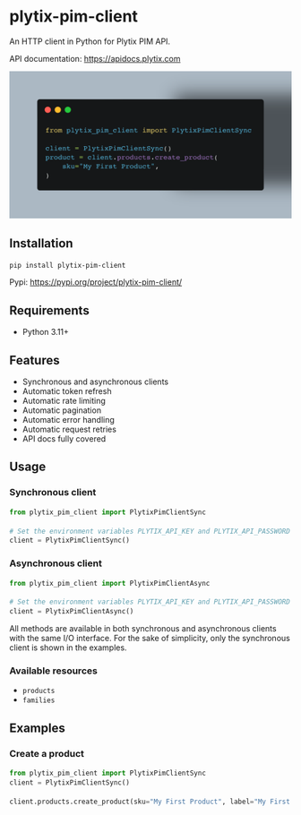 # plytix-pim-client
An HTTP client in Python for Plytix PIM API.

API documentation: https://apidocs.plytix.com

![Example](https://raw.githubusercontent.com/TheTelematic/plytix-pim-client/main/doc/images/example.png)

## Installation
```bash
pip install plytix-pim-client
```
Pypi: https://pypi.org/project/plytix-pim-client/

## Requirements
- Python 3.11+

## Features
- Synchronous and asynchronous clients
- Automatic token refresh
- Automatic rate limiting
- Automatic pagination
- Automatic error handling
- Automatic request retries
- API docs fully covered

## Usage

### Synchronous client
```python
from plytix_pim_client import PlytixPimClientSync

# Set the environment variables PLYTIX_API_KEY and PLYTIX_API_PASSWORD
client = PlytixPimClientSync()
```

### Asynchronous client
```python
from plytix_pim_client import PlytixPimClientAsync

# Set the environment variables PLYTIX_API_KEY and PLYTIX_API_PASSWORD
client = PlytixPimClientAsync()
```

All methods are available in both synchronous and asynchronous clients with the same I/O interface.
For the sake of simplicity, only the synchronous client is shown in the examples.

### Available resources
- `products`
- `families`

## Examples
### Create a product
```python
from plytix_pim_client import PlytixPimClientSync
client = PlytixPimClientSync()

client.products.create_product(sku="My First Product", label="My First Product")
```
